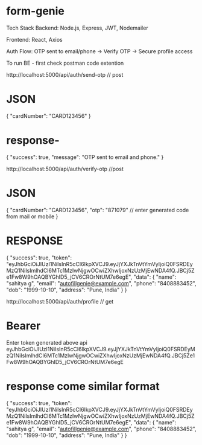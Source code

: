# form-genie
Tech Stack
Backend: Node.js, Express, JWT, Nodemailer

Frontend: React, Axios

Auth Flow: OTP sent to email/phone → Verify OTP → Secure profile access

To run BE - first check postman code extention

http://localhost:5000/api/auth/send-otp // post 
# JSON
{
  "cardNumber": "CARD123456"
}
# response-
{
  "success": true,
  "message": "OTP sent to email and phone."
}

http://localhost:5000/api/auth/verify-otp //post
# JSON
{
  "cardNumber": "CARD123456",
  "otp": "871079" // enter generated code from mail or mobile
}

# RESPONSE
{
  "success": true,
  "token": "eyJhbGciOiJIUzI1NiIsInR5cCI6IkpXVCJ9.eyJjYXJkTnVtYmVyIjoiQ0FSRDEyMzQ1NiIsImlhdCI6MTc1MzIwNjgwOCwiZXhwIjoxNzUzMjEwNDA4fQ.JBCj5Ze1Fw8W9hOAQBYGhID5_jCV6CROrNtUM7e6egE",
  "data": {
    "name": "sahitya g",
    "email": "autofillgenie@example.com",
    "phone": "8408883452",
    "dob": "1999-10-10",
    "address": "Pune, India"
  }
}

 http://localhost:5000/api/auth/profile // get
 # Bearer
 Enter token generated above api
 eyJhbGciOiJIUzI1NiIsInR5cCI6IkpXVCJ9.eyJjYXJkTnVtYmVyIjoiQ0FSRDEyMzQ1NiIsImlhdCI6MTc1MzIwNjgwOCwiZXhwIjoxNzUzMjEwNDA4fQ.JBCj5Ze1Fw8W9hOAQBYGhID5_jCV6CROrNtUM7e6egE
# response come similar format
{
  "success": true,
  "token": "eyJhbGciOiJIUzI1NiIsInR5cCI6IkpXVCJ9.eyJjYXJkTnVtYmVyIjoiQ0FSRDEyMzQ1NiIsImlhdCI6MTc1MzIwNjgwOCwiZXhwIjoxNzUzMjEwNDA4fQ.JBCj5Ze1Fw8W9hOAQBYGhID5_jCV6CROrNtUM7e6egE",
  "data": {
    "name": "sahitya g",
    "email": "autofillgenie@example.com",
    "phone": "8408883452",
    "dob": "1999-10-10",
    "address": "Pune, India"
  }
}